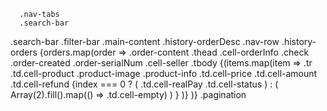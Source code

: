       .nav-tabs
      .search-bar
.search-bar
.filter-bar
.main-content
  .history-orderDesc
  .nav-row
  .history-orders
    {orders.map(order =>
      .order-content
        .thead
          .cell-orderInfo
            .check
            .order-created
            .order-serialNum
          .cell-seller
        .tbody
          {(items.map(item =>
            .tr
              .td.cell-product
                .product-image
                .product-info
              .td.cell-price
              .td.cell-amount
              .td.cell-refund
              {index === 0 ? (
                .td.cell-realPay
                .td.cell-status
                ) : (
                  Array(2).fill().map(() => .td.cell-empty)
                )
              }
          )}
    )}
.pagination
